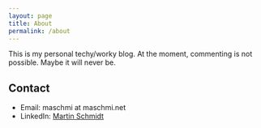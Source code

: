 ```yaml
---
layout: page
title: About
permalink: /about
---
```


This is my personal techy/worky blog. At the moment, commenting is not possible. Maybe it will never be.

## Contact

* Email: maschmi at maschmi.net
* LinkedIn: [Martin Schmidt](https://www.linkedin.com/in/martin-schmidt-74b9b727b/)

